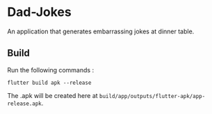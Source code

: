 # Dad-Jokes

An application that generates embarrassing jokes at dinner table.

## Build

Run the following commands : 

`flutter build apk --release`

The .apk will be created here at `build/app/outputs/flutter-apk/app-release.apk`.